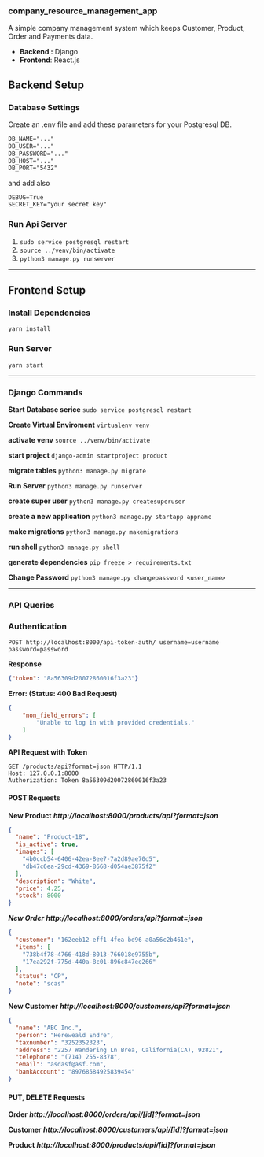 ### company_resource_management_app
A simple company management system which keeps Customer, Product, Order and Payments data.

- **Backend :** Django
- **Frontend**: React.js

## Backend Setup
### Database Settings
Create an .env file and add these parameters for your Postgresql DB. 
```markdown
DB_NAME="..."
DB_USER="..."
DB_PASSWORD="..."
DB_HOST="..."
DB_PORT="5432"
```
and add also
```
DEBUG=True
SECRET_KEY="your secret key"
```

### Run Api Server
1. `sudo service postgresql restart`
2. `source ../venv/bin/activate`
3. `python3 manage.py runserver`

----------
## Frontend Setup

### Install Dependencies
`yarn install`

### Run Server
`yarn start`


----------


### Django Commands
**Start Database serice**
`sudo service postgresql restart`

**Create Virtual Enviroment**
`virtualenv venv`

**activate venv**
`source ../venv/bin/activate`

**start project**
`django-admin startproject product`

**migrate tables**
`python3 manage.py migrate`

**Run Server**
`python3 manage.py runserver`

**create super user**
`python3 manage.py createsuperuser`

**create a new application**
`python3 manage.py startapp appname`

**make migrations**
`python3 manage.py makemigrations`

**run shell**
`python3 manage.py shell`

**generate dependencies**
`pip freeze > requirements.txt`

**Change Password**
`python3 manage.py changepassword <user_name>`

----------

### API Queries


### Authentication
`POST http://localhost:8000/api-token-auth/ username=username password=password`

**Response**
```json
{"token": "8a56309d20072860016f3a23"}
```
**Error: (Status: 400 Bad Request)**
```json
{
    "non_field_errors": [
        "Unable to log in with provided credentials."
    ]
}
```

**API Request with Token**
```http
GET /products/api?format=json HTTP/1.1
Host: 127.0.0.1:8000
Authorization: Token 8a56309d20072860016f3a23
```


#### POST Requests

**New Product**
***http://localhost:8000/products/api?format=json***
```json
{
  "name": "Product-18",
  "is_active": true,
  "images": [
    "4b0ccb54-6406-42ea-8ee7-7a2d89ae70d5",
    "db47c6ea-29cd-4369-8668-d054ae3875f2"
  ],
  "description": "White",
  "price": 4.25,
  "stock": 8000
}
```

***New Order***
***http://localhost:8000/orders/api?format=json***
```json
{
  "customer": "162eeb12-eff1-4fea-bd96-a0a56c2b461e",
  "items": [
    "738b4f78-4766-418d-8013-766018e9755b",
    "17ea292f-775d-440a-8c01-896c847ee266"
  ],
  "status": "CP",
  "note": "scas"
}
```

**New Customer**
***http://localhost:8000/customers/api?format=json***
```json
{
  "name": "ABC Inc.",
  "person": "Hereweald Endre",
  "taxnumber": "3252352323",
  "address": "2257 Wandering Ln Brea, California(CA), 92821",
  "telephone": "(714) 255-8378",
  "email": "asdasf@asf.com",
  "bankAccount": "89768584925839454"
}

```

#### PUT, DELETE Requests

**Order**
***http://localhost:8000/orders/api/[id]?format=json*** 

**Customer**
***http://localhost:8000/customers/api/[id]?format=json*** 

**Product**
***http://localhost:8000/products/api/[id]?format=json*** 